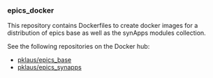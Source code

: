 
### epics\_docker

This repository contains Dockerfiles to create docker images for a
distribution of epics base as well as the synApps modules collection.

See the following repositories on the Docker hub:

* [pklaus/epics\_base](https://hub.docker.com/r/pklaus/epics_base/)
* [pklaus/epics\_synapps](https://hub.docker.com/r/pklaus/epics_synapps/)
